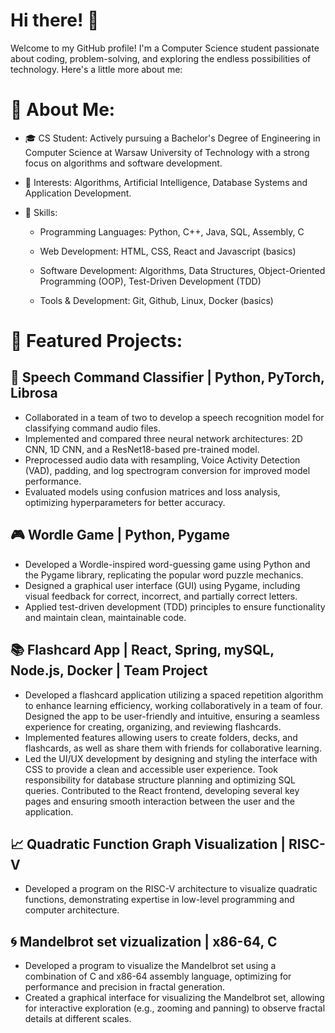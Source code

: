 # Hi there! 👋

Welcome to my GitHub profile! I'm a Computer Science student passionate about coding, problem-solving, and exploring the endless possibilities of technology. Here's a little more about me:

# 🚀 About Me:

- 🎓 CS Student: Actively pursuing a Bachelor's Degree of Engineering in Computer Science at Warsaw University of Technology with a strong focus on algorithms and software development.

- 📘 Interests: Algorithms, Artificial Intelligence, Database Systems and Application Development.

- 🌟 Skills:

  - Programming Languages: Python, C++, Java, SQL, Assembly, C

  - Web Development: HTML, CSS, React and Javascript (basics)
 
  - Software Development: Algorithms, Data Structures, Object-Oriented Programming (OOP), Test-Driven Development (TDD)
 
  - Tools & Development: Git, Github, Linux, Docker (basics)

# 📂 Featured Projects:

## 🎤 Speech Command Classifier | Python, PyTorch, Librosa

- Collaborated in a team of two to develop a speech recognition model for classifying command audio files.
- Implemented and compared three neural network architectures: 2D CNN, 1D CNN, and a ResNet18-based pre-trained model.
- Preprocessed audio data with resampling, Voice Activity Detection (VAD), padding, and log spectrogram conversion for improved model performance.
- Evaluated models using confusion matrices and loss analysis, optimizing hyperparameters for better accuracy.

## 🎮 Wordle Game | Python, Pygame

- Developed a Wordle-inspired word-guessing game using Python and the Pygame library, replicating the popular word puzzle mechanics.
- Designed a graphical user interface (GUI) using Pygame, including visual feedback for correct, incorrect, and partially correct letters.
- Applied test-driven development (TDD) principles to ensure functionality and maintain clean, maintainable code.

## 📚 Flashcard App | React, Spring, mySQL, Node.js, Docker | Team Project

- Developed a flashcard application utilizing a spaced repetition algorithm to enhance learning efficiency, working collaboratively in a team of four. Designed the app to be user-friendly and intuitive, ensuring a seamless experience for creating, organizing, and reviewing flashcards.
- Implemented features allowing users to create folders, decks, and flashcards, as well as share them with friends for collaborative learning.
- Led the UI/UX development by designing and styling the interface with CSS to provide a clean and accessible user experience. Took responsibility for database structure planning and optimizing SQL queries. Contributed to the React frontend, developing several key pages and ensuring smooth interaction between the user and the application.

## 📈 Quadratic Function Graph Visualization | RISC-V

- Developed a program on the RISC-V architecture to visualize quadratic functions, demonstrating expertise in low-level programming and computer architecture.

## 🌀 Mandelbrot set vizualization | x86-64, C

- Developed a program to visualize the Mandelbrot set using a combination of C and x86-64 assembly language, optimizing for performance and precision in fractal generation.
- Created a graphical interface for visualizing the Mandelbrot set, allowing for interactive exploration (e.g., zooming and panning) to observe fractal details at different scales.
